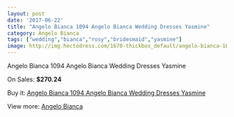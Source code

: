 ```yaml
---
layout: post
date: '2017-06-22'
title: "Angelo Bianca 1094 Angelo Bianca Wedding Dresses Yasmine"
category: Angelo Bianca
tags: ["wedding","bianca","rosy","bridesmaid","yasmine"]
image: http://img.hectodress.com/1670-thickbox_default/angelo-bianca-1094-angelo-bianca-wedding-dresses-yasmine.jpg
---
```

Angelo Bianca 1094 Angelo Bianca Wedding Dresses Yasmine

On Sales: **$270.24**
<a href="https://www.hectodress.com/angelo-bianca/1043-angelo-bianca-1094-angelo-bianca-wedding-dresses-yasmine.html"><amp-img layout="responsive" width="600" height="600" src="//img.hectodress.com/1670-thickbox_default/angelo-bianca-1094-angelo-bianca-wedding-dresses-yasmine.jpg" alt="Angelo Bianca 1094 Angelo Bianca Wedding Dresses Yasmine 0" /></a>

Buy it: [Angelo Bianca 1094 Angelo Bianca Wedding Dresses Yasmine](https://www.hectodress.com/angelo-bianca/1043-angelo-bianca-1094-angelo-bianca-wedding-dresses-yasmine.html "Angelo Bianca 1094 Angelo Bianca Wedding Dresses Yasmine")

View more: [Angelo Bianca](https://www.hectodress.com/14-angelo-bianca "Angelo Bianca")